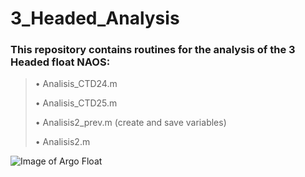 # 3_Headed_Analysis

### This repository contains routines for the analysis of the 3 Headed float NAOS:

> • Analisis_CTD24.m
> 
> • Analisis_CTD25.m
> 
> • Analisis2_prev.m (create and save variables)
> 
> • Analisis2.m

![Image of Argo Float](https://www.oceanografia.es/argo/wp-content/uploads/2020/08/Perfilador-listo-para-comienzo-inmersio%CC%81n-scaled.jpg)






